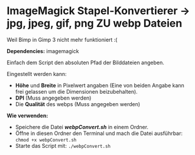 # ImageMagick Stapel-Konvertierer -> jpg, jpeg, gif, png ZU webp Dateien
Weil Bimp in Gimp 3 nicht mehr funktioniert :(

**Dependencies:** imagemagick

Einfach dem Script den absoluten Pfad der Bilddateien angeben.

Eingestellt werden kann:
- **Höhe** und **Breite** in Pixelwert angaben (Eine von beiden Angabe kann frei gelassen um die Dimensionen beizubehalten).
- **DPI** (Muss angegeben werden)
- Die **Qualität** des webps (Muss angegeben werden)


**Wie verwenden:**
- Speichere die Datei ***webpConvert.sh*** in einem Ordner.
- Öffne in diesen Ordner den Terminal und mach die Datei ausführbar: `chmod +x webpConvert.sh`
- Starte das Script mit: `./webpConvert.sh`

